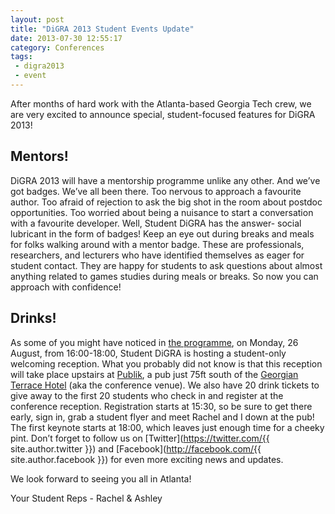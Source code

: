 ```yaml
---
layout: post
title: "DiGRA 2013 Student Events Update"
date: 2013-07-30 12:55:17
category: Conferences
tags:
 - digra2013
 - event
---
```


After months of hard work with the Atlanta-based Georgia Tech crew, we are very excited to announce special, student-focused features for DiGRA 2013!

## Mentors!

DiGRA 2013 will have a mentorship programme unlike any other. And we’ve got badges. We’ve all been there. Too nervous to approach a favourite author. Too afraid of rejection to ask the big shot in the room about postdoc opportunities. Too worried about being a nuisance to start a conversation with a favourite developer. Well, Student DiGRA has the answer- social lubricant in the form of badges! Keep an eye out during breaks and meals for folks walking around with a mentor badge. These are professionals, researchers, and lecturers who have identified themselves as eager for student contact. They are happy for students to ask questions about almost anything related to games studies during meals or breaks. So now you can approach with confidence!

## Drinks! 

As some of you might have noticed in [the programme](http://dm.lmc.gatech.edu/digra2013/program/), on Monday, 26 August, from 16:00-18:00, Student DiGRA is hosting a student-only welcoming reception. What you probably did not know is that this reception will take place upstairs at [Publik](http://www.publikatl.com/), a pub just 75ft south of the [Georgian Terrace Hotel](http://www.thegeorgianterrace.com/) (aka the conference venue). We also have 20 drink tickets to give away to the first 20 students who check in and register at the conference reception. Registration starts at 15:30, so be sure to get there early, sign in, grab a student flyer and meet Rachel and I down at the pub! The first keynote starts at 18:00, which leaves just enough time for a cheeky pint. Don’t forget to follow us on [Twitter](https://twitter.com/{{ site.author.twitter }}) and [Facebook](http://facebook.com/{{ site.author.facebook }}) for even more exciting news and updates.

We look forward to seeing you all in Atlanta!

Your Student Reps - Rachel & Ashley

